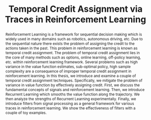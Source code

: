 ---
title: "Temporal Credit Assignment via Traces in Reinforcement Learning"
authors: "<b>Nishanth Anand</b>"
conference: "MSc Thesis"
pdf: "https://escholarship.mcgill.ca/concern/theses/4f16c682k"
abstract: "Reinforcement Learning is a framework for sequential decision making which is widely used in many domains such as robotics, autonomous driving, etc. Due to the sequential nature there exists the problem of assigning the credit to the actions taken in the past. This problem in reinforcement learning is known as temporal credit assignment. The problem of temporal credit assignment lies in the core of many methods such as options, online learning, off-policy learning, etc. within reinforcement learning framework. Several problems such as high variance in the value function estimates, sub-optimal policy, high sample complexity are a consequence of improper temporal credit assignment in reinforcement learning. In this thesis, we introduce and examine a couple of temporal credit assignment techniques. Specifically, we mitigate the problem of variance in value function by effectively assigning credit. First, we discuss the fundamental concepts of signals and reinforcement learning. Then, we introduce Recurrent Learning which smooths the value function along the trajectory. We then analyze the strengths of Recurrent Learning experimentally. Finally, we introduce filters from signal processing as a general framework for various traces in reinforcement learning. We show the effectiveness of filters with a couple of toy examples."
---